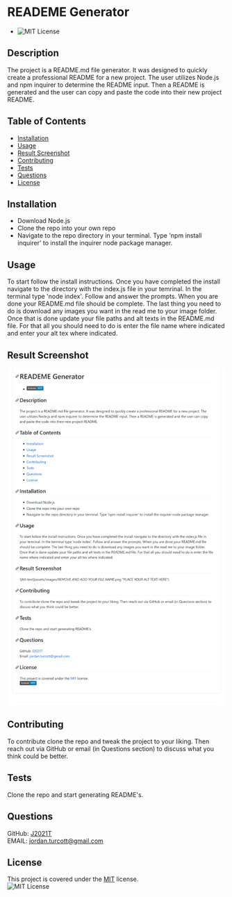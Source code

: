  # READEME Generator
  * ![MIT License](https://img.shields.io/badge/license-MIT-blue)

  ## Description
  The project is a README.md file generator.  It was designed to quickly create a professional README for a new project.  The user utilizes Node.js and npm inquirer to determine the README input.  Then a README is generated and the user can copy and paste the code into their new project README.

  ## Table of Contents
  * [Installation](#installation)
  * [Usage](#usage)
  * [Result Screenshot](#resultscreenshot)
  * [Contributing](#contributing)
  * [Tests](#tests)
  * [Questions](#questions)
  * [License](#license)

  
  ## Installation
  *  Download Node.js
  *  Clone the repo into your own repo
  *  Navigate to the repo directory in your terminal.  Type 'npm install inquirer' to install the inquirer node package manager.
  
  
  ## Usage
  To start follow the install instructions.  Once you have completed the install navigate to the directory with the index.js file in your temrinal.  In the terminal type 'node index'.  Follow and answer the prompts.  When you are done your README.md file should be complete.  The last thing you need to do is download any images you want in the read me to your image folder.  Once that is done update your file paths and alt texts in the README.md file.  For that all you should need to do is enter the file name where indicated and enter your alt tex where indicated.
  
  
  ## Result Screenshot
  
  ![Alt-text](assets/images/README-screenshot.png "Screenshot of generated README.md file")
  
  
  ## Contributing
  To contribute clone the repo and tweak the project to your liking.  Then reach out via GitHub or email (in Questions section) to discuss what you think could be better.
  
  
  ## Tests
  Clone the repo and start generating README's.
  
  
  ## Questions
  GitHub: [J2021T](https://github.com/J2021T)  
  EMAIL: [jordan.turcott@gmail.com](mailto:jordan.turcott@gmail.com)
  
  
  ## License
  This project is covered under the [MIT](../assets/license-files/MIT.txt) license.  
  ![MIT License](https://img.shields.io/badge/license-MIT-blue)